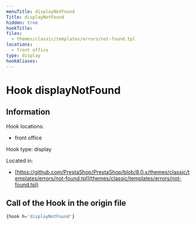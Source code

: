 ```yaml
---
menuTitle: displayNotFound
Title: displayNotFound
hidden: true
hookTitle: 
files:
  - themes/classic/templates/errors/not-found.tpl
locations:
  - front office
type: display
hookAliases:
---
```


# Hook displayNotFound

## Information

Hook locations: 
  - front office

Hook type: display

Located in: 
  - [https://github.com/PrestaShop/PrestaShop/blob/8.0.x/themes/classic/templates/errors/not-found.tpl](themes/classic/templates/errors/not-found.tpl)

## Call of the Hook in the origin file

```php
{hook h='displayNotFound'}
```